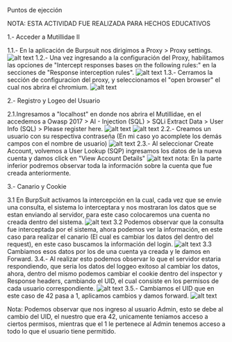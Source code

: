 Puntos de ejección 

NOTA: ESTA ACTIVIDAD FUE REALIZADA PARA HECHOS EDUCATIVOS

1.- Acceder a Mutillidae II

1.1.- En la aplicación de Burpsuit nos dirigimos a Proxy > Proxy settings.
![alt text](image-1.png)
1.2.- Una vez ingresando a la configuración del Proxy, habilitamos las opciones de "Intercept responses bases on the following rules:" en la secciones de "Response interception rules".
![alt text](image.png)
1.3.- Cerramos la sección de configuracion del proxy, y seleccionamos el "open browser" el cual nos abrira el chromium.
![alt text](image-2.png)

2.- Registro y Logeo del Usuario

2.1.Ingresamos a "localhost" en donde nos abrira el Mutillidae, en el accedemos a Owasp 2017 > AI - Injection (SQL) > SQLi Extract Data > User Info (SQL) > Please register here.
![alt text](image-3.png)
![alt text](image-4.png)
2.2.- Creamos un usuario con su respectiva contraseña (En mi caso yo acomplete los demás campos con el nombre de usuario)
![alt text](image-5.png)
2.3.- Al seleccionar Create Account, volvemos a User Lookup (SQP) ingresamos los datos de la nueva cuenta y damos click en "View Account Details"
![alt text](image-6.png)
nota: En la parte inferior podremos observar toda la información sobre la cuenta que fue creada anteriormente.

3.- Canario y Cookie

3.1 En BurpSuit activamos la intercepción en la cual, cada vez que se envie una consulta, el sistema lo interceptara y nos mostraran los datos que se estan enviando al servidor, para este caso colocaremos una cuenta no creada dentro del sistema.
![alt text](image-7.png)
3.2 Podemos observar que la consulta fue interceptada por el sistema, ahora podemos ver la información, en este caso para realizar el canario (El cual es cambiar los datos del dentro del request), en este caso buscamos la información del login.
![alt text](image-8.png)
3.3 Cambiamos esos datos por los de una cuenta ya creada y le damos en Forward.
3.4.- Al realizar esto podemos observar lo que el servidor estaria respondiendo, que seria los datos del loggeo exitoso al cambiar los datos, ahora, dentro del mismo podemos cambiar el cookie dentro del inspector y Response headers, cambiando el UID, el cual consiste en los permisos de cada usuario correspondiente.
![alt text](image-9.png)
3.5.- Cambiamos el UID que en este caso de 42 pasa a 1, aplicamos cambios y damos forward.
![alt text](image-10.png)

Nota: Podemos observar que nos ingreso al usuario Admin, esto se debe al cambio del UID, el nuestro que era 42, unicamente teniamos acceso a ciertos permisos, mientras que el 1 le pertenece al Admin tenemos acceso a todo lo que el usuario tiene permitido.

